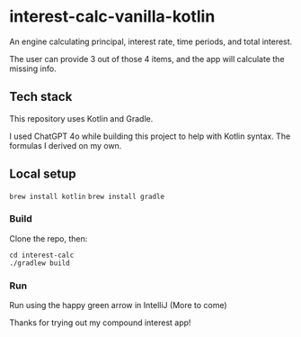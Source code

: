 # interest-calc-vanilla-kotlin

An engine calculating principal, interest rate, time periods, and total
interest.  

The user can provide 3 out of those 4 items, and the app will calculate
the missing info.  

## Tech stack

This repository uses Kotlin and Gradle.  

I used ChatGPT 4o while building this project to help with Kotlin syntax.
The formulas I derived on my own.  

## Local setup

`brew install kotlin`
`brew install gradle`

### Build

Clone the repo, then:

```shell
cd interest-calc
./gradlew build
```

### Run

Run using the happy green arrow in IntelliJ
(More to come)

Thanks for trying out my compound interest app!
